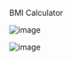 BMI Calculator

![image](https://github.com/user-attachments/assets/1ab100eb-2403-462f-b778-873516dfd9ec)


![image](https://github.com/user-attachments/assets/62e6c76b-843c-4c5c-8763-f2098e53fb9c)
